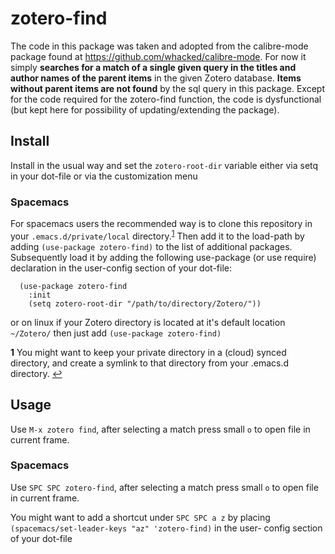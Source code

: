 # zotero-find
The code in this package was taken and adopted from the calibre-mode package found at https://github.com/whacked/calibre-mode. For now it simply **searches for a match of a single given query in the titles and author names of the parent items** in the given Zotero database. **Items without parent items are not found** by the sql query in this package. Except for the code required for the zotero-find function, the code is dysfunctional (but kept here for possibility of updating/extending the package).


## Install
Install in the usual way and set the `zotero-root-dir` variable either via setq in your dot-file or via the customization menu

### Spacemacs
For spacemacs users the recommended way is to clone this repository in your `.emacs.d/private/local` directory.<sup id="a1">[1](#f1)</sup> Then add it to the load-path by adding `(use-package zotero-find)` to the list of additional packages. Subsequently load it by adding the following use-package (or use require) declaration in the user-config section of your dot-file:
```
  (use-package zotero-find
    :init
    (setq zotero-root-dir "/path/to/directory/Zotero/"))
```
or on linux if your Zotero directory is located at it's default location `~/Zotero/` then just add `(use-package zotero-find)`

<b id="f1">1</b> You might want to keep your private directory in a (cloud) synced directory, and create a symlink to that directory from your .emacs.d directory. [↩](#a1)

## Usage
Use `M-x zotero find`, after selecting a match press small `o` to open file in current frame.

### Spacemacs
Use `SPC SPC zotero-find`, after selecting a match press small `o` to open file in current frame.

You might want to add a shortcut under `SPC SPC a z` by placing `(spacemacs/set-leader-keys "az" 'zotero-find)` in the user- config section of your dot-file
